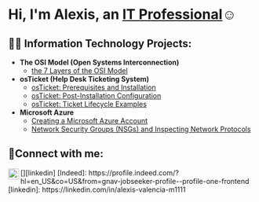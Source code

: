 <h1>Hi, I'm Alexis, an <a href="https://linkedin.com/in/alexis-valencia-m1111">IT Professional</a>☺</h1>

<h2>👨‍💻 Information Technology Projects:</h2>

- <b> The OSI Model (Open Systems Interconnection)</b>
  - [the 7 Layers of the OSI Model](https://github.com/AlexisVal08/The-OSI-Model)
- <b>osTicket (Help Desk Ticketing System)</b>
  - [osTicket: Prerequisites and Installation](https://github.com/AlexisVal08/ostickets-prereqs)
  - [osTicket: Post-Installation Configuration](https://github.com/AlexisVal08/post-install-config)
  - [osTicket: Ticket Lifecycle Examples](https://github.com/AlexisVal08/ticket-lifecycle)
- <b>Microsoft Azure</b>
  - [Creating a Microsoft Azure Account](https://github.com/AlexisVal08/configure-ad)
  - [Network Security Groups (NSGs) and Inspecting Network Protocols](https://github.com/AlexisVal08/azure-network-protocols)
<h2>🤳Connect with me:</h2>
[<img align="left" alt="Alexis | LinkedIn" width="22px" src="https://cdn.jsdelivr.net/npm/simple-icons@v3/icons/linkedin.svg" />][linkedin]
[Indeed]: https://profile.indeed.com/?hl=en_US&co=US&from=gnav-jobseeker-profile--profile-one-frontend
[linkedin]: https://linkedin.com/in/alexis-valencia-m1111
